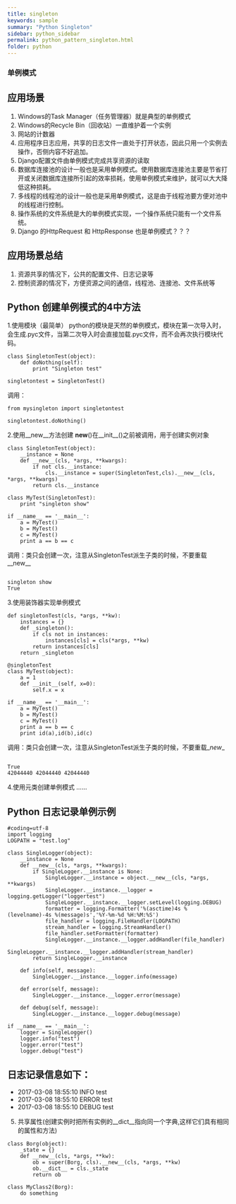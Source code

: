 ```yaml
---
title: singleton
keywords: sample
summary: "Python Singleton"
sidebar: python_sidebar
permalink: python_pattern_singleton.html
folder: python
---
```


### 单例模式
## 应用场景

1. Windows的Task Manager（任务管理器）就是典型的单例模式
2.  Windows的Recycle Bin（回收站）一直维护着一个实例
3.  网站的计数器
4.  应用程序日志应用，共享的日志文件一直处于打开状态，因此只用一个实例去操作，否侧内容不好追加。
5.  Django配置文件由单例模式完成共享资源的读取
6.  数据库连接池的设计一般也是采用单例模式。使用数据库连接池主要是节省打开或关闭数据库连接所引起的效率损耗，使用单例模式来维护，就可以大大降低这种损耗。
7.  多线程的线程池的设计一般也是采用单例模式，这是由于线程池要方便对池中的线程进行控制。
8.  操作系统的文件系统是大的单例模式实现，一个操作系统只能有一个文件系统。
9.  Django 的HttpRequest 和 HttpResponse 也是单例模式？？？

## 应用场景总结

1. 资源共享的情况下，公共的配置文件、日志记录等
2. 控制资源的情况下，方便资源之间的通信，线程池、连接池、文件系统等

## Python 创建单例模式的4中方法

1.使用模块（最简单）
python的模块是天然的单例模式，模块在第一次导入时，会生成.pyc文件，当第二次导入时会直接加载.pyc文件，而不会再次执行模块代码。
<pre><code>class SingletonTest(object):
    def doNothing(self):
        print "Singleton test"

singletontest = SingletonTest()</code></pre>
调用：
<pre><code>from mysingleton import singletontest

singletontest.doNothing()
</code></pre>
2.使用__new__方法创建
__new__()在__init__()之前被调用，用于创建实例对象
<pre><code>class SingletonTest(object):
    __instance = None
    def __new__(cls, *args, **kwargs):
        if not cls.__instance:
            cls.__instance = super(SingletonTest,cls).__new__(cls, *args, **kwargs)
        return cls.__instance

class MyTest(SingletonTest):
    print "singleton show"

if __name__ == '__main__':
    a = MyTest()
    b = MyTest()
    c = MyTest()
    print a == b == c</code></pre>
调用：类只会创建一次，注意从SingletonTest派生子类的时候，不要重载__new__
<pre><code>
singleton show
True</code></pre>
3.使用装饰器实现单例模式
<pre><code>def singletonTest(cls, *args, **kw):
    instances = {}
    def _singleton():
        if cls not in instances:
            instances[cls] = cls(*args, **kw)
        return instances[cls]
    return _singleton

@singletonTest
class MyTest(object):
    a = 1
    def __init__(self, x=0):
        self.x = x

if __name__ == '__main__':
    a = MyTest()
    b = MyTest()
    c = MyTest()
    print a == b == c
    print id(a),id(b),id(c)</code></pre>
调用：类只会创建一次，注意从SingletonTest派生子类的时候，不要重载\__new__
<pre><code>
True
42044440 42044440 42044440
</code></pre>
4.使用元类创建单例模式
    ...... 

## Python 日志记录单例示例

<pre><code>#coding=utf-8
import logging
LOGPATH = "test.log"

class SingleLogger(object):
    __instance = None
    def __new__(cls, *args, **kwargs):
        if SingleLogger.__instance is None:
            SingleLogger.__instance = object.__new__(cls, *args, **kwargs)
            SingleLogger.__instance.__logger = logging.getLogger("loggertest")
            SingleLogger.__instance.__logger.setLevel(logging.DEBUG)
            formatter = logging.Formatter('%(asctime)4s %(levelname)-4s %(message)s','%Y-%m-%d %H:%M:%S')
            file_handler = logging.FileHandler(LOGPATH)
            stream_handler = logging.StreamHandler()
            file_handler.setFormatter(formatter)
            SingleLogger.__instance.__logger.addHandler(file_handler)
            SingleLogger.__instance.__logger.addHandler(stream_handler)
        return SingleLogger.__instance

    def info(self, message):
        SingleLogger.__instance.__logger.info(message)

    def error(self, message):
        SingleLogger.__instance.__logger.error(message)

    def debug(self, message):
        SingleLogger.__instance.__logger.debug(message)

if __name__ == '__main__':
    logger = SingleLogger()
    logger.info("test")
    logger.error("test")
    logger.debug("test")
</code></pre>

## 日志记录信息如下：

* 2017-03-08 18:55:10 INFO test
* 2017-03-08 18:55:10 ERROR test
* 2017-03-08 18:55:10 DEBUG test

5. 共享属性(创建实例时把所有实例的__dict__指向同一个字典,这样它们具有相同的属性和方法)
<pre><code>class Borg(object):
    _state = {}
    def __new__(cls, *args, **kw):
        ob = super(Borg, cls).__new__(cls, *args, **kw)
        ob.__dict__ = cls._state
        return ob
 
class MyClass2(Borg):
    do something</code></pre>
    
